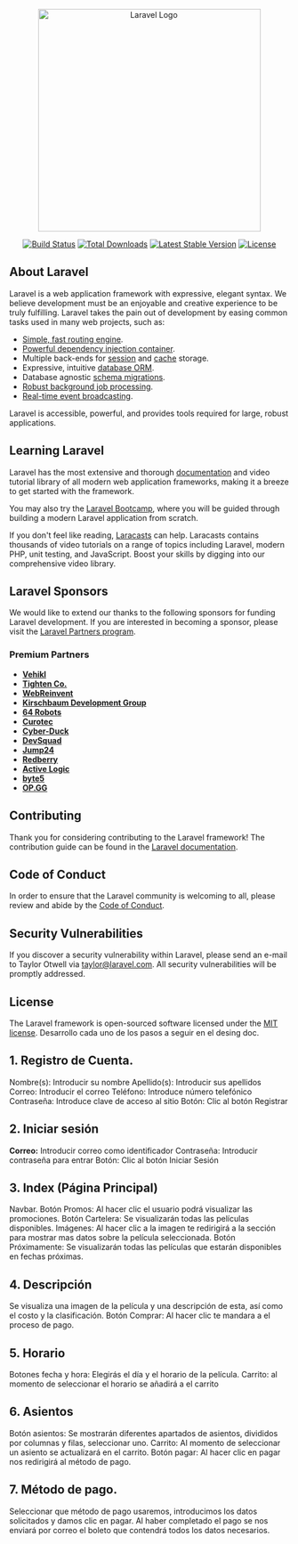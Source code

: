 <p align="center"><a href="https://laravel.com" target="_blank"><img src="https://raw.githubusercontent.com/laravel/art/master/logo-lockup/5%20SVG/2%20CMYK/1%20Full%20Color/laravel-logolockup-cmyk-red.svg" width="400" alt="Laravel Logo"></a></p>

<p align="center">
<a href="https://github.com/laravel/framework/actions"><img src="https://github.com/laravel/framework/workflows/tests/badge.svg" alt="Build Status"></a>
<a href="https://packagist.org/packages/laravel/framework"><img src="https://img.shields.io/packagist/dt/laravel/framework" alt="Total Downloads"></a>
<a href="https://packagist.org/packages/laravel/framework"><img src="https://img.shields.io/packagist/v/laravel/framework" alt="Latest Stable Version"></a>
<a href="https://packagist.org/packages/laravel/framework"><img src="https://img.shields.io/packagist/l/laravel/framework" alt="License"></a>
</p>

## About Laravel

Laravel is a web application framework with expressive, elegant syntax. We believe development must be an enjoyable and creative experience to be truly fulfilling. Laravel takes the pain out of development by easing common tasks used in many web projects, such as:

- [Simple, fast routing engine](https://laravel.com/docs/routing).
- [Powerful dependency injection container](https://laravel.com/docs/container).
- Multiple back-ends for [session](https://laravel.com/docs/session) and [cache](https://laravel.com/docs/cache) storage.
- Expressive, intuitive [database ORM](https://laravel.com/docs/eloquent).
- Database agnostic [schema migrations](https://laravel.com/docs/migrations).
- [Robust background job processing](https://laravel.com/docs/queues).
- [Real-time event broadcasting](https://laravel.com/docs/broadcasting).

Laravel is accessible, powerful, and provides tools required for large, robust applications.

## Learning Laravel

Laravel has the most extensive and thorough [documentation](https://laravel.com/docs) and video tutorial library of all modern web application frameworks, making it a breeze to get started with the framework.

You may also try the [Laravel Bootcamp](https://bootcamp.laravel.com), where you will be guided through building a modern Laravel application from scratch.

If you don't feel like reading, [Laracasts](https://laracasts.com) can help. Laracasts contains thousands of video tutorials on a range of topics including Laravel, modern PHP, unit testing, and JavaScript. Boost your skills by digging into our comprehensive video library.

## Laravel Sponsors

We would like to extend our thanks to the following sponsors for funding Laravel development. If you are interested in becoming a sponsor, please visit the [Laravel Partners program](https://partners.laravel.com).

### Premium Partners

- **[Vehikl](https://vehikl.com/)**
- **[Tighten Co.](https://tighten.co)**
- **[WebReinvent](https://webreinvent.com/)**
- **[Kirschbaum Development Group](https://kirschbaumdevelopment.com)**
- **[64 Robots](https://64robots.com)**
- **[Curotec](https://www.curotec.com/services/technologies/laravel/)**
- **[Cyber-Duck](https://cyber-duck.co.uk)**
- **[DevSquad](https://devsquad.com/hire-laravel-developers)**
- **[Jump24](https://jump24.co.uk)**
- **[Redberry](https://redberry.international/laravel/)**
- **[Active Logic](https://activelogic.com)**
- **[byte5](https://byte5.de)**
- **[OP.GG](https://op.gg)**

## Contributing

Thank you for considering contributing to the Laravel framework! The contribution guide can be found in the [Laravel documentation](https://laravel.com/docs/contributions).

## Code of Conduct

In order to ensure that the Laravel community is welcoming to all, please review and abide by the [Code of Conduct](https://laravel.com/docs/contributions#code-of-conduct).

## Security Vulnerabilities

If you discover a security vulnerability within Laravel, please send an e-mail to Taylor Otwell via [taylor@laravel.com](mailto:taylor@laravel.com). All security vulnerabilities will be promptly addressed.

## License

The Laravel framework is open-sourced software licensed under the [MIT license](https://opensource.org/licenses/MIT).
Desarrollo cada uno de los pasos a seguir en el desing doc.

## 1.	Registro de Cuenta.
Nombre(s): Introducir su nombre
Apellido(s): Introducir sus apellidos
Correo: Introducir el correo
Teléfono: Introduce número telefónico 
Contraseña: Introduce clave de acceso al sitio
Botón: Clic al botón Registrar
## 2.	Iniciar sesión 
**Correo:** Introducir correo como identificador
Contraseña: Introducir contraseña para entrar
Botón: Clic al botón Iniciar Sesión 
## 3.	Index (Página Principal) 
Navbar.
Botón Promos: Al hacer clic el usuario podrá visualizar las promociones.
Botón Cartelera: Se visualizarán todas las películas disponibles.
Imágenes: Al hacer clic a la imagen te redirigirá a la sección para mostrar mas datos sobre la película seleccionada.
Botón Próximamente: Se visualizarán todas las películas que estarán disponibles en fechas próximas. 
## 4.	Descripción 
Se visualiza una imagen de la película y una descripción de esta, así como el costo y la clasificación.
Botón Comprar: Al hacer clic te mandara a el proceso de pago.
## 5.	Horario 
Botones fecha y hora: Elegirás el día y el horario de la película.
Carrito: al momento de seleccionar el horario se añadirá a el carrito
## 6.	Asientos 
Botón asientos: Se mostrarán diferentes apartados de asientos, divididos por columnas y filas, seleccionar uno.
Carrito: Al momento de seleccionar un asiento se actualizará en el carrito.
Botón pagar: Al hacer clic en pagar nos redirigirá al método de pago.
## 7.	Método de pago.
Seleccionar que método de pago usaremos, introducimos los datos solicitados y damos clic en pagar. 
Al haber completado el pago se nos enviará por correo el boleto que contendrá todos los datos necesarios. 

